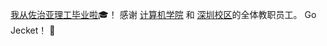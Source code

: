 [我从佐治亚理工毕业啦](https://commencement.gatech.edu/graduate/masters/wugang-meng)🎓！ 感谢 [计算机学院](https://www.cc.gatech.edu/) 和 [深圳校区](https://gtsi.edu.cn/)的全体教职员工。 Go Jecket！ :honeybee: